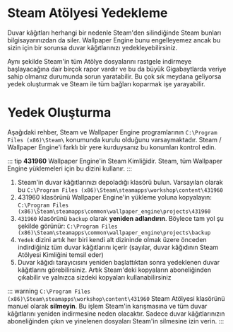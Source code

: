 # Steam Atölyesi Yedekleme

Duvar kâğıtları herhangi bir nedenle Steam'den silindiğinde Steam bunları bilgisayarınızdan da siler. Wallpaper Engine bunu engelleyemez ancak bu sizin için bir sorunsa duvar kâğıtlarınızı yedekleyebilirsiniz.

Aynı şekilde Steam'in tüm Atölye dosyalarını rastgele indirmeye başlayacağına dair birçok rapor vardır ve bu da büyük Gigabaytlarda veriye sahip olmanız durumunda sorun yaratabilir. Bu çok sık meydana geliyorsa yedek oluşturmak ve Steam ile tüm bağları koparmak işe yarayabilir.

# Yedek Oluşturma

Aşağıdaki rehber, Steam ve Wallpaper Engine programlarının `C:\Program Files (x86)\Steam\` konumunda kurulu olduğunu varsaymaktadır. Steam / Wallpaper Engine'i farklı bir yere kurduysanız bu konumları kontrol edin.

::: tip
**431960** Wallpaper Engine'in Steam Kimliğidir. Steam, tüm Wallpaper Engine yüklemeleri için bu dizini kullanır.
:::

1. Steam'in duvar kâğıtlarınızı depoladığı klasörü bulun. Varsayılan olarak bu `C:\Program Files (x86)\Steam\steamapps\workshop\content\431960`
2. 431960 klasörünü Wallpaper Engine'in yükleme yoluna kopyalayın: `C:\Program Files (x86)\Steam\steamapps\common\wallpaper_engine\projects\431960`
3. `431960` klasörünü `backup` olarak **yeniden adlandırın**. Böylece tam yol şu şekilde görünür: `C:\Program Files (x86)\Steam\steamapps\common\wallpaper_engine\projects\backup`
4. `Yedek` dizini artık her biri kendi alt dizininde olmak üzere önceden indirdiğiniz tüm duvar kâğıtlarını içerir (sayılar, duvar kâğıdının Steam Atölyesi Kimliğini temsil eder)
5. Duvar kâğıdı tarayıcısını yeniden başlattıktan sonra yedeklenen duvar kâğıtlarını görebilirsiniz. Artık Steam'deki kopyaların aboneliğinden çıkabilir ve yalnızca sizdeki kopyaları kullanabilirsiniz

::: warning
`C:\Program Files (x86)\Steam\steamapps\workshop\content\431960` Steam Atölyesi klasörünü manuel olarak **silmeyin**. Bu işlem Steam'in karışmasına ve tüm duvar kâğıtlarını yeniden indirmesine neden olacaktır. Sadece duvar kâğıtlarınızın aboneliğinden çıkın ve yinelenen dosyaları Steam'in silmesine izin verin.
:::